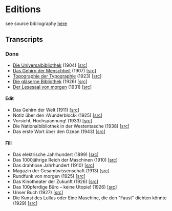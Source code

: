 # Editions

see source bibliography [here](https://drahtwort.github.io/ref/editions.html)

## Transcripts

### Done

- [Die Universalbibliothek](https://drahtwort.github.io/eds/1904_die_universalbibliothek.txt) (1904) [[src](https://www.bundesarchiv.de/)]
- [Das Gehirn der Menschheit](https://drahtwort.github.io/eds/1907_das_gehirn_der_menschheit.txt) (1907) [[src](https://archive.org/details/SddeutscheMonatshefte1907Jg04-2)]
- [Topographie der Typographie](https://drahtwort.github.io/eds/1923_topographie_der_typographie.txt) (1923) [[src](https://monoskop.org/images/5/5a/Merz_4_Banalitaeten.pdf#page=16)]
- [Die gläserne Bibliothek](https://drahtwort.github.io/eds/1926_die_glaeserne_bibliothek.txt) (1926) [[src](http://d-nb.info/012993158)]
- [Der Lesesaal von morgen](https://drahtwort.github.io/eds/1931_der_lesesaal_von_morgen.txt) (1931) [[src](http://d-nb.info/574598898)]

#### Edit

- Das Gehirn der Welt (1911) [[src](https://archive.org/details/NordUndSued1912Bd140)]
- Notiz über den ›Wunderblock‹ (1925) [[src](https://archive.org/details/InternationaleZeitschriftFuumlrPsychoanalyseXi.band1925Heft1/page/n7)]
- Vorsicht, Hochspannung! (1933) [[src](http://stabikat.de/DB=1/XMLPRS=N/PPN?PPN=279336276)]
- Die Nationalbibliothek in der Westentasche (1938) [[src](http://stabikat.de/DB=1/XMLPRS=N/PPN?PPN=165994797)]
- Das erste Wort über den Ozean (1943) [[src](http://stabikat.de/DB=1/XMLPRS=N/PPN?PPN=27822881X)]

#### Fill

- Das elektrische Jahrhundert (1899) [[src](http://d-nb.info/362171262)]
- Das 1000jährige Reich der Maschinen (1910) [[src](https://archive.org/details/dieweltinhundert00lbbe)]
- Das drahtlose Jahrhundert (1910) [[src](https://archive.org/details/dieweltinhundert00lbbe)]
- Magazin der Gesamtwissenschaft (1913) [[src](http://zefys.staatsbibliothek-berlin.de/kalender/auswahl/date/1913-08-04/27646518/)]
- Rundfunk von morgen (1925) [[src](http://magazine.illustrierte-presse.de/die-zeitschriften/werkansicht/dlf/73410/81/0/)]
- Das Kinotheater der Zukunft (1926) [[src](https://hu-berlin.hosted.exlibrisgroup.com/primo-explore/fulldisplay?docid=HUB_UB_ALMA_DS21556245180002882&context=L&vid=hub_ub&search_scope=default_scope&tab=default_tab&lang=de_DE)]
- Das 100pferdige Büro – keine Utopie! (1926) [[src](http://www.illustrierte-presse.de/die-zeitschriften/werkansicht/dlf/73437/61/0/)]
- Unser Buch (1927) [[src](http://stabikat.de/DB=1/XMLPRS=N/PPN?PPN=129073288)]
- Die Kunst des Lullus oder Eine Maschine, die den "Faust" dichten könnte (1929) [[src](https://katalog.ub.uni-leipzig.de/Record/0002534186)]
